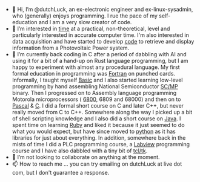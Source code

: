 - 👋 Hi, I’m @dutchLuck, an ex-electronic engineer and ex-linux-sysadmin, who (generally) enjoys programming. I rue the pace of my self-education and I am a very slow creator of code.
- 👀 I’m interested in
<a href="https://time.is">time</a>
at a practical, non-theoretical, level and particularly interested in accurate computer time. I'm also interested in data acquisition and have started to develop
<a href="https://gist.github.com/dutchLuck/64375fbdff945f17347ceef2f6db74f3">code</a>
to retrieve and display information from a Photovoltaic Power system.
- 🌱 I’m currently back coding in C after a period of dabbling with AI and using it for a bit of a hand-up on Rust language programming, but I am happy to experiment with almost any procedural language.
My first formal education in programming was
<a href="https://en.wikipedia.org/wiki/Fortran#:~:text=Fortran%20(%2Fˈf%C9%94%CB%90rt,%2Doriented)%2C%20generic%2C%20array">Fortran</a> on punched cards. Informally, I taught myself
<a href="https://en.wikipedia.org/wiki/BASIC#:~:text=BASIC%20(Beginners'%20All%2Dpurpose,at%20Dartmouth%20College%20in%201963.">Basic</a> and I also started learning low-level programming by hand assembling National Semiconductor
<a href="http://www.oldcomputermuseum.com/mini_scamp.html">SC/MP</a> binary. Then I progressed on to Assembly language programming Motorola microprocessors (
<a href="https://en.wikipedia.org/wiki/Motorola_6800">6800</a>, 6809 and 68000) and then on to
<a href="https://en.wikipedia.org/wiki/Pascal_(programming_language)">Pascal</a> &
<a href="https://www.freecodecamp.org/news/what-is-the-c-programming-language-beginner-tutorial/">C</a>. I did a formal short course on C and later C++, but never really moved from C to C++. Somewhere along the way I picked up a bit of shell scripting knowledge and I also did a short course on <a href="https://aws.amazon.com/what-is/java/">Java</a>. I spent time on learning <a href="https://www.ruby-lang.org/">Ruby</a> and liked it because it just seemed to do what you would expect, but have since moved to <a href="https://www.python.org/">python</a> as it has libraries for just about everything. In addition, somewhere back in the mists of time I did a PLC programming course, a <a href="https://www.ni.com/en-au/shop/labview.html">Labview</a> programming course and I have also dabbled with a tiny bit of <a href="https://wiki.tcl-lang.org/">tcl/tk</a>.
- 💞️ I’m not looking to collaborate on anything at the moment.
- 📫 How to reach me ... you can try emailing on dutchLuck at live dot com, but I don't guarantee 
a response.
<!---
dutchLuck/dutchLuck is a ✨ special ✨ repository because its `README.md` (this file) appears on your GitHub profile.
You can click the Preview link to take a look at your changes.
--->
